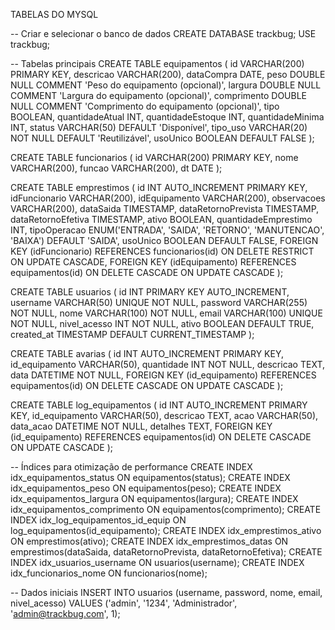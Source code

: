 TABELAS DO MYSQL

-- Criar e selecionar o banco de dados
CREATE DATABASE trackbug;
USE trackbug;

-- Tabelas principais
CREATE TABLE equipamentos (
    id VARCHAR(200) PRIMARY KEY,
    descricao VARCHAR(200),
    dataCompra DATE,
    peso DOUBLE NULL COMMENT 'Peso do equipamento (opcional)',
    largura DOUBLE NULL COMMENT 'Largura do equipamento (opcional)',
    comprimento DOUBLE NULL COMMENT 'Comprimento do equipamento (opcional)',
    tipo BOOLEAN,
    quantidadeAtual INT,
    quantidadeEstoque INT,
    quantidadeMinima INT,
    status VARCHAR(50) DEFAULT 'Disponível',
    tipo_uso VARCHAR(20) NOT NULL DEFAULT 'Reutilizável',
    usoUnico BOOLEAN DEFAULT FALSE
);

CREATE TABLE funcionarios (
    id VARCHAR(200) PRIMARY KEY,
    nome VARCHAR(200),
    funcao VARCHAR(200),
    dt DATE
);

CREATE TABLE emprestimos (
    id INT AUTO_INCREMENT PRIMARY KEY,
    idFuncionario VARCHAR(200),
    idEquipamento VARCHAR(200),
    observacoes VARCHAR(200),
    dataSaida TIMESTAMP,
    dataRetornoPrevista TIMESTAMP,
    dataRetornoEfetiva TIMESTAMP,
    ativo BOOLEAN,
    quantidadeEmprestimo INT,
    tipoOperacao ENUM('ENTRADA', 'SAIDA', 'RETORNO', 'MANUTENCAO', 'BAIXA') DEFAULT 'SAIDA',
    usoUnico BOOLEAN DEFAULT FALSE,
    FOREIGN KEY (idFuncionario) REFERENCES funcionarios(id)
        ON DELETE RESTRICT
        ON UPDATE CASCADE,
    FOREIGN KEY (idEquipamento) REFERENCES equipamentos(id)
        ON DELETE CASCADE
        ON UPDATE CASCADE
);

CREATE TABLE usuarios (
    id INT PRIMARY KEY AUTO_INCREMENT,
    username VARCHAR(50) UNIQUE NOT NULL,
    password VARCHAR(255) NOT NULL,
    nome VARCHAR(100) NOT NULL,
    email VARCHAR(100) UNIQUE NOT NULL,
    nivel_acesso INT NOT NULL,
    ativo BOOLEAN DEFAULT TRUE,
    created_at TIMESTAMP DEFAULT CURRENT_TIMESTAMP
);

CREATE TABLE avarias (
    id INT AUTO_INCREMENT PRIMARY KEY,
    id_equipamento VARCHAR(50),
    quantidade INT NOT NULL,
    descricao TEXT,
    data DATETIME NOT NULL,
    FOREIGN KEY (id_equipamento) REFERENCES equipamentos(id)
        ON DELETE CASCADE
        ON UPDATE CASCADE
);

CREATE TABLE log_equipamentos (
    id INT AUTO_INCREMENT PRIMARY KEY,
    id_equipamento VARCHAR(50),
    descricao TEXT,
    acao VARCHAR(50),
    data_acao DATETIME NOT NULL,
    detalhes TEXT,
    FOREIGN KEY (id_equipamento) REFERENCES equipamentos(id)
        ON DELETE CASCADE
        ON UPDATE CASCADE
);

-- Índices para otimização de performance
CREATE INDEX idx_equipamentos_status ON equipamentos(status);
CREATE INDEX idx_equipamentos_peso ON equipamentos(peso);
CREATE INDEX idx_equipamentos_largura ON equipamentos(largura);
CREATE INDEX idx_equipamentos_comprimento ON equipamentos(comprimento);
CREATE INDEX idx_log_equipamentos_id_equip ON log_equipamentos(id_equipamento);
CREATE INDEX idx_emprestimos_ativo ON emprestimos(ativo);
CREATE INDEX idx_emprestimos_datas ON emprestimos(dataSaida, dataRetornoPrevista, dataRetornoEfetiva);
CREATE INDEX idx_usuarios_username ON usuarios(username);
CREATE INDEX idx_funcionarios_nome ON funcionarios(nome);

-- Dados iniciais
INSERT INTO usuarios (username, password, nome, email, nivel_acesso) 
VALUES ('admin', '1234', 'Administrador', 'admin@trackbug.com', 1);
